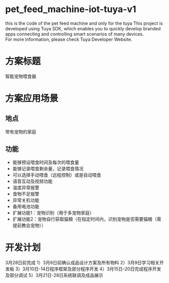 # pet_feed_machine-iot-tuya-v1
this is the code of the pet feed machine and only for the tuya
This project is developed using Tuya SDK, which enables you to quickly develop branded apps connecting and controlling smart scenarios of many devices.         
For more information, please check Tuya Developer Website.
# 方案标题
智能宠物喂食器

# 方案应用场景
## 地点
带有宠物的家庭

## 功能
* 能够预设喂食时间及每次的喂食量
* 能够记录喂食剩余量，记录喂食情况
* 可以选择手动喂食（远程控制）或是自动喂食
* 语音互动及视频功能
* 温度异常报警
* 食物不足报警
* 异常关机功能
* 备用电池功能
* 扩展功能1：宠物识别（用于多宠物家庭）
* 扩展功能2：宠物自行获取猫粮（在指定时间内，识别宠物是否需要猫粮（需提前教会宠物））

# 开发计划
3月28日前完成
1）3月8日前确认成品设计方案及所有物料
2）3月9日学习相关开发板
3）3月10日-14日程序框架及部分程序开发
4）3月15日-20日完成程序开发及部分调试
5）3月21日-28日系统联调及成品展示
